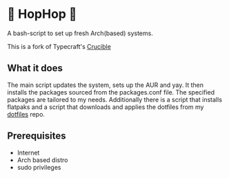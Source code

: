# 🥕 HopHop 🐇

A bash-script to set up fresh Arch(based) systems.

This is a fork of Typecraft's [Crucible](https://github.com/typecraft-dev/crucible)

## What it does 

The main script updates the system, sets up the AUR and yay. It then installs the packages sourced from the packages.conf file. The specified packages are tailored to my needs.
Additionally there is a script that installs flatpaks and a script that downloads and applies the dotfiles from my [dotfiles](https://github.com/PEEK2000/dotfiles) repo.

## Prerequisites

- Internet
- Arch based distro
- sudo privileges

